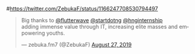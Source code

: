 #https://twitter.com/ZebukaF/status/1166247708530794497
<blockquote class="twitter-tweet"><p lang="en" dir="ltr">Big thanks to <a href="https://twitter.com/flutterwave?ref_src=twsrc%5Etfw">@flutterwave</a> <a href="https://twitter.com/startdotng?ref_src=twsrc%5Etfw">@startdotng</a> <a href="https://twitter.com/hnginternship?ref_src=twsrc%5Etfw">@hnginternship</a><br>adding immense value through IT, increasing elite masses and empowering youths.</p>&mdash; zebuka.fm7 (@ZebukaF) <a href="https://twitter.com/ZebukaF/status/1166247708530794497?ref_src=twsrc%5Etfw">August 27, 2019</a></blockquote> <script async src="https://platform.twitter.com/widgets.js" charset="utf-8"></script>
